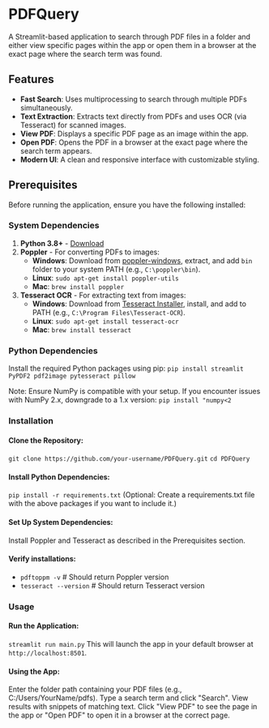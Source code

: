 # PDFQuery

A Streamlit-based application to search through PDF files in a folder and either view specific pages within the app or open them in a browser at the exact page where the search term was found.

## Features
- **Fast Search**: Uses multiprocessing to search through multiple PDFs simultaneously.
- **Text Extraction**: Extracts text directly from PDFs and uses OCR (via Tesseract) for scanned images.
- **View PDF**: Displays a specific PDF page as an image within the app.
- **Open PDF**: Opens the PDF in a browser at the exact page where the search term appears.
- **Modern UI**: A clean and responsive interface with customizable styling.

## Prerequisites
Before running the application, ensure you have the following installed:

### System Dependencies
1. **Python 3.8+** - [Download](https://www.python.org/downloads/)
2. **Poppler** - For converting PDFs to images:
   - **Windows**: Download from [poppler-windows](https://github.com/oschwartz10612/poppler-windows/releases), extract, and add `bin` folder to your system PATH (e.g., `C:\poppler\bin`).
   - **Linux**: `sudo apt-get install poppler-utils`
   - **Mac**: `brew install poppler`
3. **Tesseract OCR** - For extracting text from images:
   - **Windows**: Download from [Tesseract Installer](https://github.com/UB-Mannheim/tesseract/wiki), install, and add to PATH (e.g., `C:\Program Files\Tesseract-OCR`).
   - **Linux**: `sudo apt-get install tesseract-ocr`
   - **Mac**: `brew install tesseract`

### Python Dependencies
Install the required Python packages using pip:
`pip install streamlit PyPDF2 pdf2image pytesseract pillow`


Note: Ensure NumPy is compatible with your setup. If you encounter issues with NumPy 2.x, downgrade to a 1.x version:
`pip install "numpy<2`
### Installation
#### Clone the Repository:
`git clone https://github.com/your-username/PDFQuery.git`
`cd PDFQuery`

#### Install Python Dependencies:

`pip install -r requirements.txt`
(Optional: Create a requirements.txt file with the above packages if you want to include it.)
#### Set Up System Dependencies:
Install Poppler and Tesseract as described in the Prerequisites section.

#### Verify installations:
- `pdftoppm -v`  # Should return Poppler version
- `tesseract --version`  # Should return Tesseract version


### Usage
#### Run the Application:

`streamlit run main.py`
This will launch the app in your default browser at `http://localhost:8501`.
#### Using the App:

Enter the folder path containing your PDF files (e.g., C:/Users/YourName/pdfs).
Type a search term and click "Search".
View results with snippets of matching text.
Click "View PDF" to see the page in the app or "Open PDF" to open it in a browser at the correct page.
